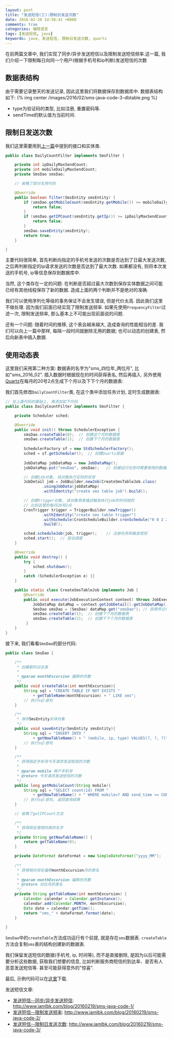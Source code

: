 ```yaml
---
layout: post
title: "发送短信(三):限制日发送次数"
date: 2016-02-20 14:58:41 +0800
comments: true
categories: 编程语言
tags: [发送短信, java]
keywords: java, 发送短信, 限制日发送次数, quartz
---
```


在前两篇文章中, 我们实现了同步/异步发送短信以及限制发送短信频率.这一篇, 我们介绍一下限制每日向同一个用户(根据手机号和ip判断)发送短信的次数

## 数据表结构
由于需要记录整天的发送记录, 因此这里我们将数据保存到数据库中. 数据表结构如下:
{% img center /images/2016/02/sms-java-code-3-dbtable.png %}

<!--more-->

- type为验证码的类型, 比如注册, 重置密码等. 
- sendTime的默认值为当前时间.

## 限制日发送次数
我们这里需要用到[上一篇](/blog/20160219/sms-java-code-2/ "发送短信--限制发送频率")中提到的接口和实体类.

```java
public class DailyCountFilter implements SmsFilter {

    private int ipDailyMaxSendCount;
    private int mobileDailyMaxSendCount;
    private SmsDao smsDao;

    // 省略了部分无用代码

    @Override
    public boolean filter(SmsEntity smsEntity) {
        if (smsDao.getMobileCount(smsEntity.getMobile()) >= mobileDailyMaxSendCount) {
            return false;
        }
        if (smsDao.getIPCount(smsEntity.getIp()) >= ipDailyMaxSendCount) {
            return false;
        }
        smsDao.saveEntity(smsEntity);
        return true;
    }

}
```

主要代码很简单, 首先判断向指定的手机号发送的次数是否达到了日最大发送次数, 之后再判断指定的ip请求发送的次数是否达到了最大次数. 如果都没有, 则将本次发送的手机号, ip等信息保存到数据库中.

当然, 这个类存在一定的问题: 在判断是否超过最大次数到保存实体数据之间可能已经有其他线程保存了新的数据. 造成上面的两个判断并不是绝对的准确. 

我们可以使用序列化等级的事务保证不会发生错误, 但是代价太高. 因此我们这里不做处理. 因为我们前面已经实现了限制发送频率. 如果先使用`FrequencyFilter`过滤一次, 限制发送频率, 那么基本上不可能出现前面说的问题.

还有一个问题: 随着时间的推移, 这个表会越来越大, 造成查询的性能相当的差. 我们可以向上一篇中那样, 每隔一段时间就删除无用的数据; 也可以动态的创建表, 然后向新表中插入数据. 

## 使用动态表
这里我们采用第二种方案: 数据表的名字为"sms\_四位年\_两位月", 比如"sms\_2016\_02". 插入数据时根据现在的时间获得表名, 然后再插入. 另外使用[Quartz](http://www.quartz-scheduler.org/ "Quartz官网")在每月的20号2点生成下个月以及下下个月的数据表:

我们首先修改`DailyCountFilter`类, 在这个类中添加任务计划, 定时生成数据表:

```java
// 在上面代码的基础上, 再添加如下代码
public class DailyCountFilter implements SmsFilter {

    private Scheduler sched;

    @Override
    public void init() throws SchedulerException {
        smsDao.createTable(0);  // 创建这个月的数据表
        smsDao.createTable(1);  // 创建下个月的数据表
        
        SchedulerFactory sf = new StdSchedulerFactory();
        sched = sf.getScheduler();  // 创建Quartz容器
        
        JobDataMap jobDataMap = new JobDataMap();
        jobDataMap.put("smsDao", smsDao);   // 创建运行任务时需要使用的数据map 

        // 创建job对象, 该对象执行实际的任务
        JobDetail job = JobBuilder.newJob(CreateSmsTableJob.class)
                .usingJobData(jobDataMap)
                .withIdentity("create sms table job").build(); 

        // 创建trigger对象, 该对象用来描述触发执行job的时间规则
        // 比如这里的每月20号2点
        CronTrigger trigger = TriggerBuilder.newTrigger()
                .withIdentity("create sms table trigger")
                .withSchedule(CronScheduleBuilder.cronSchedule("0 0 2 20 * ?"))// 每月的20号2点
                .build(); 

        sched.scheduleJob(job, trigger);    // 注册任务和触发规则
        sched.start();  // 启动调度
    }

    @Override
    public void destroy() {
        try {
            sched.shutdown();
        }
        catch (SchedulerException e) {}
    }

    public static class CreateSmsTableJob implements Job {
        @Override
        public void execute(JobExecutionContext context) throws JobExecutionException {
            JobDataMap dataMap = context.getJobDetail().getJobDataMap();
            SmsDao smsDao = (SmsDao) dataMap.get("smsDao"); // 获得传过来的smsDao对象
            smsDao.createTable(1);  // 创建下个月的数据表
            smsDao.createTable(2);  // 创建下下个月的数据表
         }
    }
}
```

接下来, 我们看看`SmsDao`的部分代码:

```java
public class SmsDao {

    /**
     * 创建新的日志表
     *
     * @param monthExcursion 偏移的月数
     */
    public void createTable(int monthExcursion){
        String sql = "CREATE TABLE IF NOT EXISTS " 
            + getTableName(monthExcursion) + " LIKE sms";
        // 执行sql语句
    }

    /**
     * 保存SmsEntity实体对象
     */
    public void saveEntity(SmsEntity smsEntity){
        String sql = "INSERT INTO " 
            + getNowTableName() + " (mobile, ip, type) VALUES(?, ?, ?)";
        // 执行sql语句
    }

    /**
     * 获得指定手机号今天请求发送短信的次数
     *
     * @param mobile 用户手机号
     * @return 今天请求发送短信的次数
     */
    public long getMobileCount(String mobile){
        String sql = "SELECT count(id) FROM "
            + getNowTableName() + " WHERE mobile=? AND send_time >= CURDATE()";
        // 执行sql语句, 返回查询结果
    }

    // 省略了getIPCount方法

    /**
     * 获得现在使用的表的名字
     */
    private String getNowTableName() {
        return getTableName(0);
    }

    private DateFormat dateFormat = new SimpleDateFormat("yyyy_MM");
    
    /**
     * 获得相对现在偏移monthExcursion月的表名
     *
     * @param monthExcursion 偏移的月数
     * @return 对应月的表名
     */
    private String getTableName(int monthExcursion) {
        Calendar calendar = Calendar.getInstance();
        calendar.add(Calendar.MONTH, monthExcursion);
        Date date = calendar.getTime();
        return "sms_" + dateFormat.format(date);
    }
    
}
```

`SmsDao`中的`createTable`方法成功运行有个前提, 就是存在`sms`数据表. `createTable`方法会复制`sms`表的结构创建新的数据表.

我们保留发送短信的数据(手机号, ip, 时间等), 而不是直接删除, 是因为以后可能需要分析这些数据, 获取我们想要的信息, 比如判断服务商短信的到达率、是否有人恶意发送短信等. 甚至可能获得意外的"惊喜". 

最后, 示例代码可以在[这里](/downloads/code/2016/02/sms3.zip "下载源码")下载.

发送短信文章:

- [发送短信--同步/异步发送短信](/blog/20160219/sms-java-code-1/ "发送短信--同步/异步发送短信"): http://www.iamlbk.com/blog/20160219/sms-java-code-1/
- [发送短信--限制发送频率](/blog/20160219/sms-java-code-2/ "发送短信--限制发送频率"):  http://www.iamlbk.com/blog/20160219/sms-java-code-2/
- [发送短信--限制日发送次数](/blog/20160219/sms-java-code-3/ "发送短信--限制日发送次数"): http://www.iamlbk.com/blog/20160219/sms-java-code-3/

